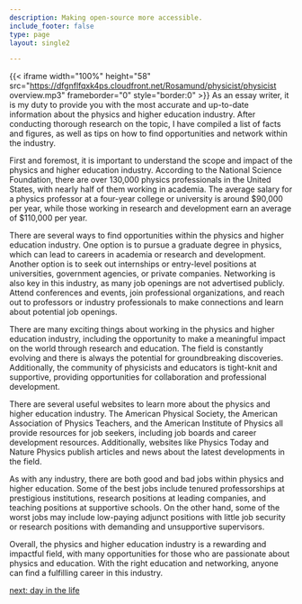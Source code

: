 ```yaml
---
description: Making open-source more accessible.
include_footer: false
type: page
layout: single2

---
```


{{< iframe width="100%" height="58" src="https://dfgnflfqxk4ps.cloudfront.net/Rosamund/physicist/physicist overview.mp3" frameborder="0" style="border:0" >}}
As an essay writer, it is my duty to provide you with the most accurate and up-to-date information about the physics and higher education industry. After conducting thorough research on the topic, I have compiled a list of facts and figures, as well as tips on how to find opportunities and network within the industry.

First and foremost, it is important to understand the scope and impact of the physics and higher education industry. According to the National Science Foundation, there are over 130,000 physics professionals in the United States, with nearly half of them working in academia. The average salary for a physics professor at a four-year college or university is around $90,000 per year, while those working in research and development earn an average of $110,000 per year.

There are several ways to find opportunities within the physics and higher education industry. One option is to pursue a graduate degree in physics, which can lead to careers in academia or research and development. Another option is to seek out internships or entry-level positions at universities, government agencies, or private companies. Networking is also key in this industry, as many job openings are not advertised publicly. Attend conferences and events, join professional organizations, and reach out to professors or industry professionals to make connections and learn about potential job openings.

There are many exciting things about working in the physics and higher education industry, including the opportunity to make a meaningful impact on the world through research and education. The field is constantly evolving and there is always the potential for groundbreaking discoveries. Additionally, the community of physicists and educators is tight-knit and supportive, providing opportunities for collaboration and professional development.

There are several useful websites to learn more about the physics and higher education industry. The American Physical Society, the American Association of Physics Teachers, and the American Institute of Physics all provide resources for job seekers, including job boards and career development resources. Additionally, websites like Physics Today and Nature Physics publish articles and news about the latest developments in the field.

As with any industry, there are both good and bad jobs within physics and higher education. Some of the best jobs include tenured professorships at prestigious institutions, research positions at leading companies, and teaching positions at supportive schools. On the other hand, some of the worst jobs may include low-paying adjunct positions with little job security or research positions with demanding and unsupportive supervisors.

Overall, the physics and higher education industry is a rewarding and impactful field, with many opportunities for those who are passionate about physics and education. With the right education and networking, anyone can find a fulfilling career in this industry.


<a href="https://workdojos.com/physicist/day-in-the-life">next: day in the life</a>
